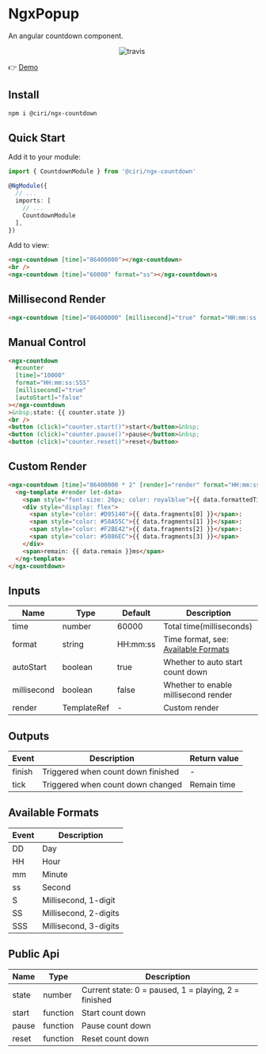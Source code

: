 # NgxPopup

An angular countdown component.

<p align="center">
  <img alt="travis" src="https://travis-ci.org/xiaojun1994/ngx-countdown.svg?branch=master">&nbsp;
</p>

👉 [Demo](https://stackblitz.com/edit/ngx-countdown-demo)

## Install

```bash
npm i @ciri/ngx-countdown
```

## Quick Start

Add it to your module:

```typescript
import { CountdownModule } from '@ciri/ngx-countdown'

@NgModule({
  // ...
  imports: [
    // ...
    CountdownModule
  ],
})
```

Add to view:

```html
<ngx-countdown [time]="86400000"></ngx-countdown>
<br />
<ngx-countdown [time]="60000" format="ss"></ngx-countdown>s
```

## Millisecond Render

```html
<ngx-countdown [time]="86400000" [millisecond]="true" format="HH:mm:ss SSS"></ngx-countdown>
```

## Manual Control

```html
<ngx-countdown
  #counter
  [time]="10000"
  format="HH:mm:ss:SSS"
  [millisecond]="true"
  [autoStart]="false"
></ngx-countdown
>&nbsp;state: {{ counter.state }}
<br />
<button (click)="counter.start()">start</button>&nbsp;
<button (click)="counter.pause()">pause</button>&nbsp;
<button (click)="counter.reset()">reset</button>
```

## Custom Render

```html
<ngx-countdown [time]="86400000 * 2" [render]="render" format="HH:mm:ss:SSS" [millisecond]="true">
  <ng-template #render let-data>
    <span style="font-size: 26px; color: royalblue">{{ data.formattedTime }}</span>
    <div style="display: flex">
      <span style="color: #D95140">{{ data.fragments[0] }}</span>:
      <span style="color: #58A55C">{{ data.fragments[1] }}</span>:
      <span style="color: #F2BE42">{{ data.fragments[2] }}</span>:
      <span style="color: #5086EC">{{ data.fragments[3] }}</span>
    </div>
    <span>remain: {{ data.remain }}ms</span>
  </ng-template>
</ngx-countdown>
```

## Inputs

| Name        | Type             | Default  | Description                                               |
| ----------- | ---------------- | -------- | --------------------------------------------------------- |
| time        | number           | 60000    | Total time(milliseconds)                                  |
| format      | string           | HH:mm:ss | Time format, see: [Available Formats](#available-formats) |
| autoStart   | boolean          | true     | Whether to auto start count down                          |
| millisecond | boolean          | false    | Whether to enable millisecond render                      |
| render      | TemplateRef<any> | -        | Custom render                                             |

## Outputs

| Event  | Description                        | Return value |
| ------ | ---------------------------------- | ------------ |
| finish | Triggered when count down finished | -            |
| tick   | Triggered when count down changed  | Remain time  |

## Available Formats

| Event | Description           |
| ----- | --------------------- |
| DD    | Day                   |
| HH    | Hour                  |
| mm    | Minute                |
| ss    | Second                |
| S     | Millisecond, 1-digit  |
| SS    | Millisecond, 2-digits |
| SSS   | Millisecond, 3-digits |

## Public Api

| Name  | Type     | Description                                          |
| ----- | -------- | ---------------------------------------------------- |
| state | number   | Current state: 0 = paused, 1 = playing, 2 = finished |
| start | function | Start count down                                     |
| pause | function | Pause count down                                     |
| reset | function | Reset count down                                     |
